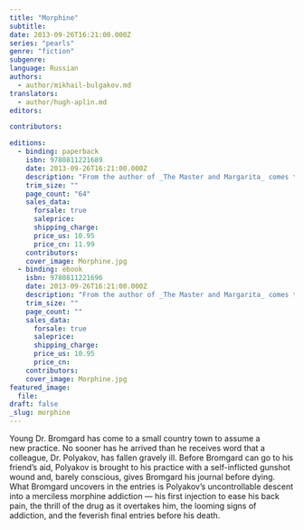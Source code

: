 ```yaml
---
title: "Morphine"
subtitle:
date: 2013-09-26T16:21:00.000Z
series: "pearls"
genre: "fiction"
subgenre:
language: Russian
authors:
  - author/mikhail-bulgakov.md
translators:
  - author/hugh-aplin.md
editors:

contributors:

editions:
  - binding: paperback
    isbn: 9780811221689
    date: 2013-09-26T16:21:00.000Z
    description: "From the author of _The Master and Margarita_ comes this short and tragic masterpiece about drug addiction "
    trim_size: ""
    page_count: "64"
    sales_data:
      forsale: true
      saleprice:
      shipping_charge:
      price_us: 10.95
      price_cn: 11.99
    contributors:
    cover_image: Morphine.jpg
  - binding: ebook
    isbn: 9780811221696
    date: 2013-09-26T16:21:00.000Z
    description: "From the author of _The Master and Margarita_ comes this short and tragic masterpiece about drug addiction "
    trim_size: ""
    page_count: ""
    sales_data:
      forsale: true
      saleprice:
      shipping_charge:
      price_us: 10.95
      price_cn:
    contributors:
    cover_image: Morphine.jpg
featured_image:
  file:
draft: false
_slug: morphine
---
```


Young Dr. Bromgard has come to a small country town to assume a new practice. No sooner has he arrived than he receives word that a colleague, Dr. Polyakov, has fallen gravely ill. Before Bromgard can go to his friend’s aid, Polyakov is brought to his practice with a self-inflicted gunshot wound and, barely conscious, gives Bromgard his journal before dying. What Bromgard uncovers in the entries is Polyakov’s uncontrollable descent into a merciless morphine addiction — his first injection to ease his back pain, the thrill of the drug as it overtakes him, the looming signs of addiction, and the feverish final entries before his death.

